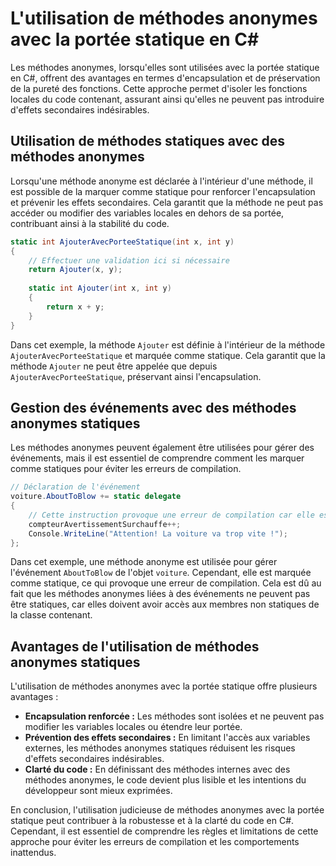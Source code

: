 # L'utilisation de méthodes anonymes avec la portée statique en C#

Les méthodes anonymes, lorsqu'elles sont utilisées avec la portée statique en C#, offrent des avantages en termes d'encapsulation et de préservation de la pureté des fonctions. Cette approche permet d'isoler les fonctions locales du code contenant, assurant ainsi qu'elles ne peuvent pas introduire d'effets secondaires indésirables.

## Utilisation de méthodes statiques avec des méthodes anonymes

Lorsqu'une méthode anonyme est déclarée à l'intérieur d'une méthode, il est possible de la marquer comme statique pour renforcer l'encapsulation et prévenir les effets secondaires. Cela garantit que la méthode ne peut pas accéder ou modifier des variables locales en dehors de sa portée, contribuant ainsi à la stabilité du code.

```csharp
static int AjouterAvecPorteeStatique(int x, int y)
{
    // Effectuer une validation ici si nécessaire
    return Ajouter(x, y);
    
    static int Ajouter(int x, int y)
    {
        return x + y;
    }
}
```

Dans cet exemple, la méthode `Ajouter` est définie à l'intérieur de la méthode `AjouterAvecPorteeStatique` et marquée comme statique. Cela garantit que la méthode `Ajouter` ne peut être appelée que depuis `AjouterAvecPorteeStatique`, préservant ainsi l'encapsulation.

## Gestion des événements avec des méthodes anonymes statiques

Les méthodes anonymes peuvent également être utilisées pour gérer des événements, mais il est essentiel de comprendre comment les marquer comme statiques pour éviter les erreurs de compilation.

```csharp
// Déclaration de l'événement
voiture.AboutToBlow += static delegate
{
    // Cette instruction provoque une erreur de compilation car elle est marquée comme statique
    compteurAvertissementSurchauffe++;
    Console.WriteLine("Attention! La voiture va trop vite !");
};
```

Dans cet exemple, une méthode anonyme est utilisée pour gérer l'événement `AboutToBlow` de l'objet `voiture`. Cependant, elle est marquée comme statique, ce qui provoque une erreur de compilation. Cela est dû au fait que les méthodes anonymes liées à des événements ne peuvent pas être statiques, car elles doivent avoir accès aux membres non statiques de la classe contenant.

## Avantages de l'utilisation de méthodes anonymes statiques

L'utilisation de méthodes anonymes avec la portée statique offre plusieurs avantages :

- **Encapsulation renforcée :** Les méthodes sont isolées et ne peuvent pas modifier les variables locales ou étendre leur portée.
- **Prévention des effets secondaires :** En limitant l'accès aux variables externes, les méthodes anonymes statiques réduisent les risques d'effets secondaires indésirables.
- **Clarté du code :** En définissant des méthodes internes avec des méthodes anonymes, le code devient plus lisible et les intentions du développeur sont mieux exprimées.

En conclusion, l'utilisation judicieuse de méthodes anonymes avec la portée statique peut contribuer à la robustesse et à la clarté du code en C#. Cependant, il est essentiel de comprendre les règles et limitations de cette approche pour éviter les erreurs de compilation et les comportements inattendus.